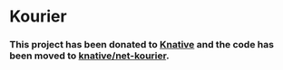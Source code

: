 # Kourier

### **This project has been donated to [Knative](https://github.com/knative/) and the code has been moved to [knative/net-kourier](https://github.com/knative/net-kourier).**
